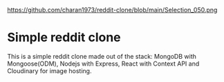 https://github.com/charan1973/reddit-clone/blob/main/Selection_050.png

# Simple reddit clone

This is a simple reddit clone made out of the stack: MongoDB with Mongoose(ODM), Nodejs with Express, React with Context API and Cloudinary for image hosting.
